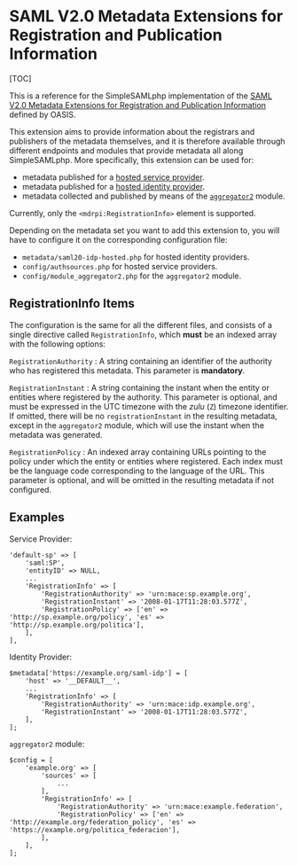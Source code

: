 SAML V2.0 Metadata Extensions for Registration and Publication Information
=============================

[TOC]

This is a reference for the SimpleSAMLphp implementation of the [SAML
V2.0 Metadata Extensions for Registration and Publication Information](http://docs.oasis-open.org/security/saml/Post2.0/saml-metadata-rpi/v1.0/saml-metadata-rpi-v1.0.html)
defined by OASIS.

This extension aims to provide information about the registrars and publishers of the metadata themselves, and it is therefore
available through different endpoints and modules that provide metadata all along SimpleSAMLphp. More specifically, this
extension can be used for:

* metadata published for a [hosted service provider](./saml:sp).
* metadata published for a [hosted identity provider](./simplesamlphp-reference-idp-hosted).
* metadata collected and published by means of the [`aggregator2`](./aggregator2:aggregator2) module.

Currently, only the `<mdrpi:RegistrationInfo>` element is supported.

Depending on the metadata set you want to add this extension to, you will have to configure it on the corresponding
configuration file:

* `metadata/saml20-idp-hosted.php` for hosted identity providers.
* `config/authsources.php` for hosted service providers.
* `config/module_aggregator2.php` for the `aggregator2` module.

RegistrationInfo Items
----------------------

The configuration is the same for all the different files, and consists of a single directive called `RegistrationInfo`, which
**must** be an indexed array with the following options:

`RegistrationAuthority`
:   A string containing an identifier of the authority who has registered this metadata. This parameter is **mandatory**.

`RegistrationInstant`
:   A string containing the instant when the entity or entities where registered by the authority. This parameter is
    optional, and must be expressed in the UTC timezone with the *zulu* (`Z`) timezone identifier. If omitted, there will be no
    `registrationInstant` in the resulting metadata, except in the `aggregator2` module, which will use the instant when the metadata
    was generated.

`RegistrationPolicy`
:   An indexed array containing URLs pointing to the policy under which the entity or entities where registered. Each
    index must be the language code corresponding to the language of the URL. This parameter is optional, and will be omitted in the
    resulting metadata if not configured.

Examples
--------

Service Provider:

    'default-sp' => [
        'saml:SP',
        'entityID' => NULL,
        ...
        'RegistrationInfo' => [
            'RegistrationAuthority' => 'urn:mace:sp.example.org',
            'RegistrationInstant' => '2008-01-17T11:28:03.577Z',
            'RegistrationPolicy' => ['en' => 'http://sp.example.org/policy', 'es' => 'http://sp.example.org/politica'],
        ],
    ],

Identity Provider:

    $metadata['https://example.org/saml-idp'] = [
        'host' => '__DEFAULT__',
        ...
        'RegistrationInfo' => [
            'RegistrationAuthority' => 'urn:mace:idp.example.org',
            'RegistrationInstant' => '2008-01-17T11:28:03.577Z',
        ],
    ];

`aggregator2` module:

    $config = [
        'example.org' => [
            'sources' => [
                ...
            ],
            'RegistrationInfo' => [
                'RegistrationAuthority' => 'urn:mace:example.federation',
                'RegistrationPolicy' => ['en' => 'http://example.org/federation_policy', 'es' => 'https://example.org/politica_federacion'],
            ],
        ],
    ];
